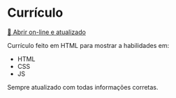 # Currículo

[📄 Abrir on-line e atualizado](https://valeriohasman.github.io/curriculo/)

Currículo feito em HTML para mostrar a habilidades em:
* HTML
* CSS
* JS

Sempre atualizado com todas informações corretas.
